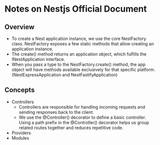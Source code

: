 # Notes on Nestjs Official Document

## Overview

- To create a Nest application instance, we use the core NestFactory class. NestFactory exposes a few static methods that allow creating an application instance.
- The create() method returns an application object, which fulfills the INestApplication interface.
- When you pass a type to the NestFactory.create() method, the app object will have methods available exclusively for that specific platform. (NestExpressApplication and NestFastifyApplication)

## Concepts

- Controllers
  - Controllers are responsible for handling incoming requests and sending responses back to the client.
  - We use the @Controller() decorator to define a basic controller. Using a path prefix in the @Controller() decorator helps us group related routes together and reduces repetitive code.
- Providers
- Modules
